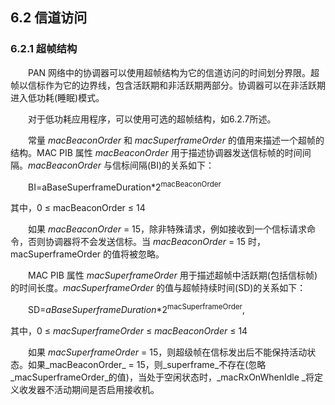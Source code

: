 ## 6.2 信道访问

### 6.2.1 超帧结构

　　PAN 网络中的协调器可以使用超帧结构为它的信道访问的时间划分界限。超帧以信标作为它的边界线，包含活跃期和非活跃期两部分。协调器可以在非活跃期进入低功耗\(睡眠\)模式。

　　对于低功耗应用程序，可以使用可选的超帧结构，如6.2.7所述。

　　常量 _macBeaconOrder_ 和 _macSuperframeOrder_ 的值用来描述一个超帧的结构。MAC PIB 属性 _macBeaconOrder_ 用于描述协调器发送信标帧的时间间隔。_macBeaconOrder_ 与信标间隔(BI)的关系如下：

　　BI=aBaseSuperframeDuration*2<sup>macBeaconOrder</sup>

其中，0 ≤ macBeaconOrder ≤ 14

　　如果 _macBeaconOrder_ = 15，除非特殊请求，例如接收到一个信标请求命令，否则协调器将不会发送信标。当 _macBeaconOrder_ = 15 时，macSuperframeOrder 的值将被忽略。

　　MAC PIB 属性 _macSuperframeOrder_ 用于描述超帧中活跃期(包括信标帧)的时间长度。_macSuperframeOrder_ 的值与超帧持续时间(SD)的关系如下：

　　SD=_aBaseSuperframeDuration_*2<sup>macSuperframeOrder</sup>,

其中，0 ≤ _macSuperframeOrder_ ≤ _macBeaconOrder_ ≤ 14

　　如果 _macSuperframeOrder_ = 15，则超级帧在信标发出后不能保持活动状态。如果_macBeaconOrder_ = 15，则_superframe_不存在(忽略_macSuperframeOrder_的值)，当处于空闲状态时，_macRxOnWhenIdle _将定义收发器不活动期间是否启用接收机。

